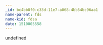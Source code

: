 ```yaml
---
_id: bc4bb8f0-c33d-11e7-a068-4bb54bc96aa1
name-parent: fds
name-kid: fdsa
date: 1510005558
---
```

undefined
